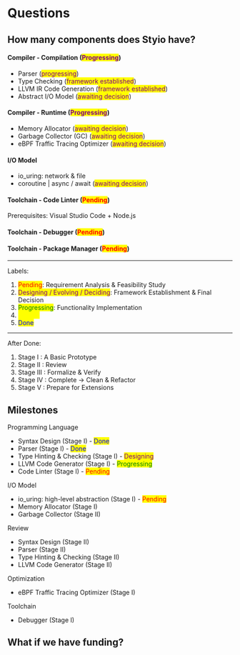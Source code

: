 # Questions

## How many components does Styio have?

#### Compiler - Compilation (<mark style="color:purple;">Progressing</mark>)

* Parser (<mark style="color:purple;">progressing</mark>)
* Type Checking (<mark style="color:purple;">framework established</mark>)
* LLVM IR Code Generation (<mark style="color:purple;">framework established</mark>)
* Abstract I/O Model (<mark style="color:purple;">awaiting decision</mark>)

#### Compiler - Runtime (<mark style="color:purple;">Progressing</mark>)

* Memory Allocator (<mark style="color:purple;">awaiting decision</mark>)
* Garbage Collector (GC) (<mark style="color:purple;">awaiting decision</mark>)
* eBPF Traffic Tracing Optimizer (<mark style="color:purple;">awaiting decision</mark>)

#### I/O Model

* io\_uring: network & file
* coroutine | async / await (<mark style="color:purple;">awaiting decision</mark>)

#### Toolchain - Code Linter (<mark style="color:red;">Pending</mark>)

Prerequisites: Visual Studio Code + Node.js

#### Toolchain - Debugger (<mark style="color:red;">Pending</mark>)

#### Toolchain - Package Manager (<mark style="color:red;">Pending</mark>)

***

Labels:

1. <mark style="color:red;">Pending</mark>: Requirement Analysis & Feasibility Study
2. <mark style="color:purple;">Designing / Evolving / Deciding</mark>: Framework Establishment & Final Decision
3. <mark style="color:green;">Progressing</mark>: Functionality Implementation&#x20;
4. <mark style="color:yellow;">Testing</mark>
5. <mark style="color:blue;">Done</mark>

***

After Done:

1. Stage I : A Basic Prototype
2. Stage II : Review
3. Stage III : Formalize & Verify
4. Stage IV : Complete -> Clean & Refactor
5. Stage V : Prepare for Extensions

## Milestones

Programming Language

* Syntax Design (Stage I) - <mark style="color:blue;">Done</mark>
* Parser (Stage I) - <mark style="color:blue;">Done</mark>
* Type Hinting & Checking (Stage I) - <mark style="color:purple;">Designing</mark>
* LLVM Code Generator (Stage I) - <mark style="color:green;">Progressing</mark>
* Code Linter (Stage I) - <mark style="color:red;">Pending</mark>

I/O Model

* io\_uring: high-level abstraction (Stage I) - <mark style="color:red;">Pending</mark>
* Memory Allocator (Stage I)
* Garbage Collector (Stage II)

Review

* Syntax Design (Stage II)
* Parser (Stage II)
* Type Hinting & Checking (Stage II)
* LLVM Code Generator (Stage II)

Optimization

* eBPF Traffic Tracing Optimizer (Stage I)

Toolchain

* Debugger (Stage I)

## What if we have funding?

